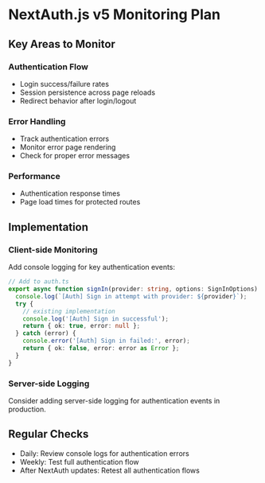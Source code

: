 # NextAuth.js v5 Monitoring Plan

## Key Areas to Monitor

### Authentication Flow
- Login success/failure rates
- Session persistence across page reloads
- Redirect behavior after login/logout

### Error Handling
- Track authentication errors
- Monitor error page rendering
- Check for proper error messages

### Performance
- Authentication response times
- Page load times for protected routes

## Implementation

### Client-side Monitoring
Add console logging for key authentication events:

```typescript
// Add to auth.ts
export async function signIn(provider: string, options: SignInOptions): Promise<SignInResponse> {
  console.log(`[Auth] Sign in attempt with provider: ${provider}`);
  try {
    // existing implementation
    console.log('[Auth] Sign in successful');
    return { ok: true, error: null };
  } catch (error) {
    console.error('[Auth] Sign in failed:', error);
    return { ok: false, error: error as Error };
  }
}
```

### Server-side Logging
Consider adding server-side logging for authentication events in production.

## Regular Checks
- Daily: Review console logs for authentication errors
- Weekly: Test full authentication flow
- After NextAuth updates: Retest all authentication flows
